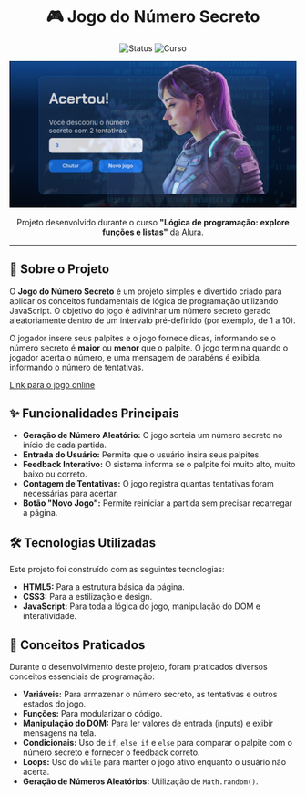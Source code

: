 <h1 align="center">🎮 Jogo do Número Secreto</h1> 

<p align="center">
  <img alt="Status" src="https://img.shields.io/badge/Status-Concluído-green">
  <img alt="Curso" src="https://img.shields.io/badge/Curso-Alura-blue">
</p>

<div align="center">
  <img src="./img/prtsc.png" alt="demo do jogo" width="800px"/>
</div>

<p align="center">
  Projeto desenvolvido durante o curso <b>"Lógica de programação: explore funções e listas"</b> da <a href="https://www.alura.com.br/">Alura</a>.
</p>

---

## 📖 Sobre o Projeto

O **Jogo do Número Secreto** é um projeto simples e divertido criado para aplicar os conceitos fundamentais de lógica de programação utilizando JavaScript. O objetivo do jogo é adivinhar um número secreto gerado aleatoriamente dentro de um intervalo pré-definido (por exemplo, de 1 a 10).

O jogador insere seus palpites e o jogo fornece dicas, informando se o número secreto é **maior** ou **menor** que o palpite. O jogo termina quando o jogador acerta o número, e uma mensagem de parabéns é exibida, informando o número de tentativas.

[Link para o jogo online](https://caioreis29974.github.io/jogo-numero-secreto-alura/)

## ✨ Funcionalidades Principais

* **Geração de Número Aleatório:** O jogo sorteia um número secreto no início de cada partida.
* **Entrada do Usuário:** Permite que o usuário insira seus palpites.
* **Feedback Interativo:** O sistema informa se o palpite foi muito alto, muito baixo ou correto.
* **Contagem de Tentativas:** O jogo registra quantas tentativas foram necessárias para acertar.
* **Botão "Novo Jogo":** Permite reiniciar a partida sem precisar recarregar a página.

## 🛠️ Tecnologias Utilizadas

Este projeto foi construído com as seguintes tecnologias:

* **HTML5:** Para a estrutura básica da página.
* **CSS3:** Para a estilização e design.
* **JavaScript:** Para toda a lógica do jogo, manipulação do DOM e interatividade.

## 🧠 Conceitos Praticados

Durante o desenvolvimento deste projeto, foram praticados diversos conceitos essenciais de programação:

* **Variáveis:** Para armazenar o número secreto, as tentativas e outros estados do jogo.
* **Funções:** Para modularizar o código.
* **Manipulação do DOM:** Para ler valores de entrada (inputs) e exibir mensagens na tela.
* **Condicionais:** Uso de `if`, `else if` e `else` para comparar o palpite com o número secreto e fornecer o feedback correto.
* **Loops:** Uso do `while` para manter o jogo ativo enquanto o usuário não acerta.
* **Geração de Números Aleatórios:** Utilização de `Math.random()`.

